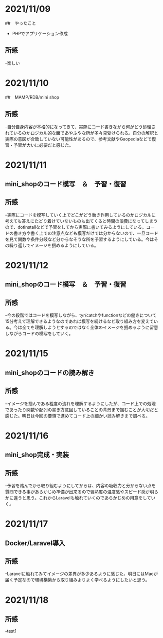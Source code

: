 # 2021/11/09
##　やったこと
- PHPでアプリケーション作成
## 所感
-楽しい
# 2021/11/10
##　MAMP/RDB/mini shop
## 所感
-自分自身内容が本格的になってきて、実際にコード書きながら何がどう処理されているのかロジカル的な面であやふやな所が多々見受けられる。自分の解釈と実際の意図が合致していない可能性があるので、参考文献やGaopediaなどで復習・予習が大いに必要だと感じた。

# 2021/11/11
## mini_shopのコード模写　＆　予習・復習
## 所感
-実際にコードを模写していく上でどこがどう動き作用しているのかロジカルに考えても答えにたどり着けていないものも出てくると時間の浪費になってしまうので、dotinstallなどで予習をしてから実際に書いてみるようにしている。コードの書き方や書く上での注意点なども模写だけでは分からないので、一旦コードを見て関数や条件分岐など分からなそうな所を予習するようにしている。今はその繰り返しでイメージを掴めるようにしている。

# 2021/11/12
##  mini_shopのコード模写　＆　予習・復習

## 所感
-今の段階ではコードを模写しながら、tyr/catchやfunctionなどの働きについて15分考えて理解できるようなのであれば模写を続けるなど取り組み方を変えている。今は全てを理解しようとするのではなく全体のイメージを掴めるように留意しながらコードの模写をしていく。

# 2021/11/15

## mini_shopのコードの読み解き

## 所感
-イメージを掴んである程度の流れを理解するようにしたが、コード上での処理であったり関数や配列の書き方意図していることの背景まで掴むことが大切だと感じた。明日は今回の要領で進めてコード上の細かい読み解きまで調べる。

# 2021/11/16

## mini_shop完成・実装

## 所感
-予習を踏んでから取り組むようにしてからは、内容の吸収力と分からない点を質問できる事があらかじめ準備が出来るので習熟度の温度感やスピード感が明らかに違うと思う。これからLaravelも触れていくのであらかじめの用意をしていく。

# 2021/11/17

## Docker/Laravel導入

## 所感
-Laravelに触れてみてイメージの差異が多少あるように感じた。明日にはMacが届く予定なので環境構築から取り組みよりよく学べるようにしたいと思う。

# 2021/11/18

## 所感
-test1
